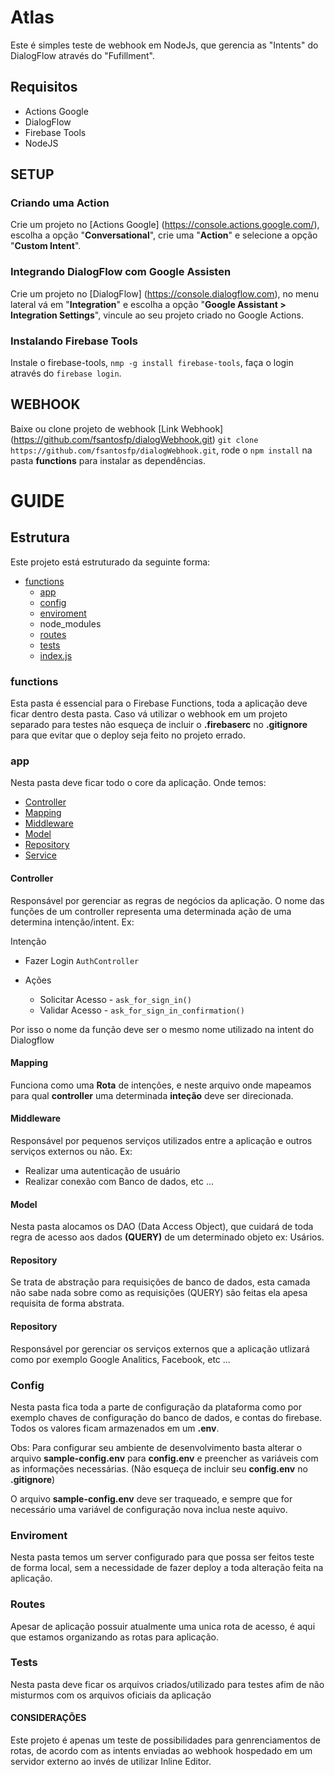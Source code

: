 # Atlas

Este é simples teste de webhook em NodeJs, que gerencia as "Intents" do DialogFlow através do "Fufillment".

## Requisitos

* Actions Google
* DialogFlow
* Firebase Tools
* NodeJS

## SETUP

### Criando uma Action
Crie um projeto no [Actions Google] (https://console.actions.google.com/), escolha a opção "**Conversational**", crie uma "**Action**" e selecione a opção "**Custom Intent**".

### Integrando DialogFlow com Google Assisten
Crie um projeto no [DialogFlow] (https://console.dialogflow.com), no menu lateral vá em "**Integration**" e escolha a opção "**Google Assistant > Integration Settings**", vincule ao seu projeto criado no Google Actions.

### Instalando Firebase Tools
Instale o firebase-tools, `nmp -g install firebase-tools`, faça o login através do `firebase login`.

## WEBHOOK
Baixe ou clone projeto de webhook
[Link Webhook] (https://github.com/fsantosfp/dialogWebhook.git)
`git clone https://github.com/fsantosfp/dialogWebhook.git`,
rode o `npm install` na pasta **functions** para instalar as dependências.

# GUIDE

## Estrutura
Este projeto está estruturado da seguinte forma:
- [functions](#functions)
    - [app](#app)
    - [config](#config)
    - [enviroment](#enviroment)
    - node_modules
    - [routes](#routes)
    - [tests](#tests)
    - [index.js](#index)

### functions
Esta pasta é essencial para o Firebase Functions, toda a aplicação deve ficar dentro desta pasta.
Caso vá utilizar o webhook em um projeto separado para testes não esqueça de incluir o **.firebaserc** no **.gitignore** para que evitar que o deploy seja feito no projeto errado.

### app
Nesta pasta deve ficar todo o core da aplicação. Onde temos:
- [Controller](#controller)
- [Mapping](#mapping)
- [Middleware](#middleware)
- [Model](#model)
- [Repository](#repository)
- [Service](#service)

#### Controller
Responsável por gerenciar as regras de negócios da aplicação.
O nome das funções de um controller representa uma determinada ação de uma determina intenção/intent. Ex:

Intenção
- Fazer Login `AuthController`

- Ações
    - Solicitar Acesso - `ask_for_sign_in()`
    - Validar Acesso - `ask_for_sign_in_confirmation()`

Por isso o nome da função deve ser o mesmo nome utilizado na intent do Dialogflow

#### Mapping
Funciona como uma **Rota** de intenções, e neste arquivo onde mapeamos para qual **controller** uma determinada **inteção** deve ser direcionada.


#### Middleware
Responsável por pequenos serviços utilizados entre a aplicação e outros serviços externos ou não.
Ex: 
- Realizar uma autenticação de usuário
- Realizar conexão com Banco de dados, etc ...

#### Model
Nesta pasta alocamos os DAO (Data Access Object), que cuidará de toda regra de acesso aos dados **(QUERY)** de um determinado objeto ex: Usários.

#### Repository
Se trata de abstração para requisições de banco de dados, esta camada não sabe nada sobre como as requisições (QUERY) são feitas ela apesa requisita de forma abstrata.

#### Repository
Responsável por gerenciar os serviços externos que a aplicação utlizará como por exemplo Google Analitics, Facebook, etc ...

### Config
Nesta pasta fica toda a parte de configuração da plataforma como por exemplo chaves de configuração do banco de dados, e contas do firebase. Todos os valores ficam armazenados em um **.env**.

Obs: Para configurar seu ambiente de desenvolvimento basta alterar o arquivo **sample-config.env** para **config.env** e preencher as variáveis com as informações necessárias. (Não esqueça de incluir seu **config.env** no **.gitignore**)

O arquivo **sample-config.env** deve ser traqueado, e sempre que for necessário uma variável de configuração nova inclua neste aquivo. 

### Enviroment
Nesta pasta temos um server configurado para que possa ser feitos teste de forma local, sem a necessidade de fazer deploy a toda alteração feita na aplicação.

### Routes
Apesar de aplicação possuir atualmente uma unica rota de acesso, é aqui que estamos organizando as rotas para aplicação.

### Tests
Nesta pasta deve ficar os arquivos criados/utilizado para testes afim de não misturmos com os arquivos oficiais da aplicação

#### CONSIDERAÇÕES
Este projeto é apenas um teste de possibilidades para genrenciamentos de rotas, de acordo com as intents enviadas ao webhook hospedado em um servidor externo ao invés de utilizar Inline Editor.



